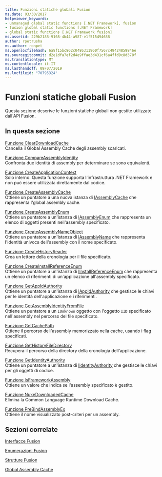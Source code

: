 ```yaml
---
title: Funzioni statiche globali Fusion
ms.date: 03/30/2017
helpviewer_keywords:
- unmanaged global static functions [.NET Framework], fusion
- fusion global static functions [.NET Framework]
- global static functions [.NET Framework fusion]
ms.assetid: 229b2188-9168-4b44-a987-e1f515494688
author: rpetrusha
ms.author: ronpet
ms.openlocfilehash: 6a8f15bc862c0486311960f7567c49424859846e
ms.sourcegitcommit: d2e1dfa7ef2d4e9ffae3d431cf6a4ffd9c8d378f
ms.translationtype: MT
ms.contentlocale: it-IT
ms.lasthandoff: 09/07/2019
ms.locfileid: "70795324"
---
```

# <a name="fusion-global-static-functions"></a>Funzioni statiche globali Fusion
Questa sezione descrive le funzioni statiche globali non gestite utilizzate dall'API Fusion.  
  
## <a name="in-this-section"></a>In questa sezione  
 [Funzione ClearDownloadCache](cleardownloadcache-function.md)  
 Cancella il Global Assembly Cache degli assembly scaricati.  
  
 [Funzione CompareAssemblyIdentity](compareassemblyidentity-function.md)  
 Confronta due identità di assembly per determinare se sono equivalenti.  
  
 [Funzione CreateApplicationContext](createapplicationcontext-function.md)  
 Solo interno. Questa funzione supporta l'infrastruttura .NET Framework e non può essere utilizzata direttamente dal codice.  
  
 [Funzione CreateAssemblyCache](createassemblycache-function.md)  
 Ottiene un puntatore a una nuova istanza di [IAssemblyCache](iassemblycache-interface.md) che rappresenta l'global assembly cache.  
  
 [Funzione CreateAssemblyEnum](createassemblyenum-function.md)  
 Ottiene un puntatore a un'istanza di [IAssemblyEnum](iassemblyenum-interface.md) che rappresenta un elenco di oggetti presenti nell'assembly specificato.  
  
 [Funzione CreateAssemblyNameObject](createassemblynameobject-function.md)  
 Ottiene un puntatore a un'istanza di [IAssemblyName](iassemblyname-interface.md) che rappresenta l'identità univoca dell'assembly con il nome specificato.  
  
 [Funzione CreateHistoryReader](createhistoryreader-function.md)  
 Crea un lettore della cronologia per il file specificato.  
  
 [Funzione CreateInstallReferenceEnum](createinstallreferenceenum-function.md)  
 Ottiene un puntatore a un'istanza di [IInstallReferenceEnum](iinstallreferenceenum-interface.md) che rappresenta un elenco di riferimenti di un'applicazione all'assembly specificato.  
  
 [Funzione GetAppIdAuthority](getappidauthority-function.md)  
 Ottiene un puntatore a un'istanza di [IAppIdAuthority](iappidauthority-interface.md) che gestisce le chiavi per le identità dell'applicazione e i riferimenti.  
  
 [Funzione GetAssemblyIdentityFromFile](getassemblyidentityfromfile-function.md)  
 Ottiene un puntatore a un `IUnknown` oggetto con l'oggetto `IID` specificato nell'assembly nel percorso del file specificato.  
  
 [Funzione GetCachePath](getcachepath-function.md)  
 Ottiene il percorso dell'assembly memorizzato nella cache, usando i flag specificati.  
  
 [Funzione GetHistoryFileDirectory](gethistoryfiledirectory-function.md)  
 Recupera il percorso della directory della cronologia dell'applicazione.  
  
 [Funzione GetIdentityAuthority](getidentityauthority-function.md)  
 Ottiene un puntatore a un'istanza di [IIdentityAuthority](iidentityauthority-interface.md) che gestisce le chiavi per gli oggetti di codice.  
  
 [Funzione IsFrameworkAssembly](isframeworkassembly-function.md)  
 Ottiene un valore che indica se l'assembly specificato è gestito.  
  
 [Funzione NukeDownloadedCache](nukedownloadedcache-function.md)  
 Elimina la Common Language Runtime Download Cache.  
  
 [Funzione PreBindAssemblyEx](prebindassemblyex-function.md)  
 Ottiene il nome visualizzato post-criteri per un assembly.  
  
## <a name="related-sections"></a>Sezioni correlate  
 [Interfacce Fusion](fusion-interfaces.md)  
  
 [Enumerazioni Fusion](fusion-enumerations.md)  
  
 [Strutture Fusion](fusion-structures.md)  
  
 [Global Assembly Cache](../../app-domains/gac.md)
